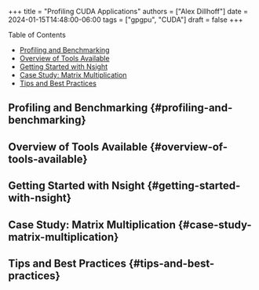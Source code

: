 +++
title = "Profiling CUDA Applications"
authors = ["Alex Dillhoff"]
date = 2024-01-15T14:48:00-06:00
tags = ["gpgpu", "CUDA"]
draft = false
+++

<div class="ox-hugo-toc toc">

<div class="heading">Table of Contents</div>

- [Profiling and Benchmarking](#profiling-and-benchmarking)
- [Overview of Tools Available](#overview-of-tools-available)
- [Getting Started with Nsight](#getting-started-with-nsight)
- [Case Study: Matrix Multiplication](#case-study-matrix-multiplication)
- [Tips and Best Practices](#tips-and-best-practices)

</div>
<!--endtoc-->



## Profiling and Benchmarking {#profiling-and-benchmarking}


## Overview of Tools Available {#overview-of-tools-available}


## Getting Started with Nsight {#getting-started-with-nsight}


## Case Study: Matrix Multiplication {#case-study-matrix-multiplication}


## Tips and Best Practices {#tips-and-best-practices}
